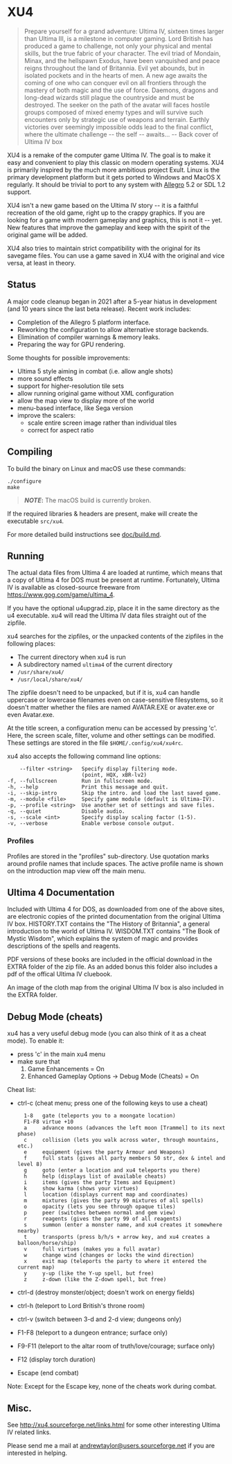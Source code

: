XU4
===

> Prepare yourself for a grand adventure: Ultima IV, sixteen times
> larger than Ultima III, is a milestone in computer gaming.  Lord
> British has produced a game to challenge, not only your physical
> and mental skills, but the true fabric of your character.  The evil
> triad of Mondain, Minax, and the hellspawn Exodus, have been
> vanquished and peace reigns throughout the land of Britannia.  Evil
> yet abounds, but in isolated pockets and in the hearts of men.  A
> new age awaits the coming of one who can conquer evil on all
> frontiers through the mastery of both magic and the use of force.
> Daemons, dragons and long-dead wizards still plague the countryside
> and must be destroyed.  The seeker on the path of the avatar will
> faces hostile groups composed of mixed enemy types and will survive
> such encounters only by strategic use of weapons and terrain.
> Earthly victories over seemingly impossible odds lead to the final
> conflict, where the ultimate challenge -- the self -- awaits...
>   -- Back cover of Ultima IV box

XU4 is a remake of the computer game Ultima IV.  The goal is to make
it easy and convenient to play this classic on modern operating
systems.  XU4 is primarily inspired by the much more ambitious project
Exult.  Linux is the primary development platform but it gets ported
to Windows and MacOS X regularly. It should be trivial to port to any
system with [Allegro] 5.2 or SDL 1.2 support.

XU4 isn't a new game based on the Ultima IV story -- it is a faithful
recreation of the old game, right up to the crappy graphics.  If you
are looking for a game with modern gameplay and graphics, this is not
it -- yet.  New features that improve the gameplay and keep with the
spirit of the original game will be added.

XU4 also tries to maintain strict compatibility with the original for
its savegame files.  You can use a game saved in XU4 with the original
and vice versa, at least in theory.


Status
------

A major code cleanup began in 2021 after a 5-year hiatus in development
(and 10 years since the last beta release). Recent work includes:

 - Completion of the Allegro 5 platform interface.
 - Reworking the configuration to allow alternative storage backends.
 - Elimination of compiler warnings & memory leaks.
 - Preparing the way for GPU rendering.

Some thoughts for possible improvements:
 - Ultima 5 style aiming in combat (i.e. allow angle shots)
 - more sound effects
 - support for higher-resolution tile sets
 - allow running original game without XML configuration
 - allow the map view to display more of the world
 - menu-based interface, like Sega version
 - improve the scalers:
   + scale entire screen image rather than individual tiles
   + correct for aspect ratio


Compiling
---------

To build the binary on Linux and macOS use these commands:

    ./configure
    make

> **_NOTE_:** The macOS build is currently broken.

If the required libraries & headers are present, make will create the
executable `src/xu4`.

For more detailed build instructions see [doc/build.md](doc/build.md).


Running
-------

The actual data files from Ultima 4 are loaded at runtime, which means
that a copy of Ultima 4 for DOS must be present at runtime.
Fortunately, Ultima IV is available as closed-source freeware from
https://www.gog.com/game/ultima_4.

If you have the optional u4upgrad.zip, place it in the same directory as the
u4 executable.  xu4 will read the Ultima IV data files straight out of the
zipfile.

xu4 searches for the zipfiles, or the unpacked contents of the
zipfiles in the following places:
 - The current directory when xu4 is run
 - A subdirectory named `ultima4` of the current directory
 - `/usr/share/xu4/`
 - `/usr/local/share/xu4/`

The zipfile doesn't need to be unpacked, but if it is, xu4 can handle
uppercase or lowercase filenames even on case-sensitive filesystems,
so it doesn't matter whether the files are named AVATAR.EXE or
avater.exe or even Avatar.exe.

At the title screen, a configuration menu can be accessed by pressing
'c'.  Here, the screen scale, filter, volume and other settings can be
modified.  These settings are stored in the file `$HOME/.config/xu4/xu4rc`.

xu4 also accepts the following command line options:

        --filter <string>   Specify display filtering mode.
                            (point, HQX, xBR-lv2)
    -f, --fullscreen        Run in fullscreen mode.
    -h, --help              Print this message and quit.
    -i, --skip-intro        Skip the intro. and load the last saved game.
    -m, --module <file>     Specify game module (default is Ultima-IV).
    -p, --profile <string>  Use another set of settings and save files.
    -q, --quiet             Disable audio.
    -s, --scale <int>       Specify display scaling factor (1-5).
    -v, --verbose           Enable verbose console output.

### Profiles

Profiles are stored in the "profiles" sub-directory.
Use quotation marks around profile names that include spaces.
The active profile name is shown on the introduction map view off the main menu.


Ultima 4 Documentation
----------------------

Included with Ultima 4 for DOS, as downloaded from one of the above
sites, are electronic copies of the printed documentation from the
original Ultima IV box.  HISTORY.TXT contains the "The History of
Britannia", a general introduction to the world of Ultima IV.
WISDOM.TXT contains "The Book of Mystic Wisdom", which explains the
system of magic and provides descriptions of the spells and reagents.

PDF versions of these books are included in the official download in
the EXTRA folder of the zip file.
As an added bonus this folder also includes a pdf of the offical 
Ultima IV cluebook.

An image of the cloth map from the original Ultima IV box is also
included in the EXTRA folder.


Debug Mode (cheats)
-------------------

xu4 has a very useful debug mode (you can also think of it as a cheat mode).
To enable it:
- press 'c' in the main xu4 menu
- make sure that
  1) Game Enhancements = On
  2) Enhanced Gameplay Options -> Debug Mode (Cheats) = On

Cheat list:
* ctrl-c (cheat menu; press one of the following keys to use a cheat)

        1-8   gate (teleports you to a moongate location)
        F1-F8 virtue +10
        a     advance moons (advances the left moon [Trammel] to its next phase)
        c     collision (lets you walk across water, through mountains, etc.)
        e     equipment (gives the party Armour and Weapons)
        f     full stats (gives all party members 50 str, dex & intel and level 8)
        g     goto (enter a location and xu4 teleports you there)
        h     help (displays list of available cheats)
        i     items (gives the party Items and Equipment)
        k     show karma (shows your virtues)
        l     location (displays current map and coordinates)
        m     mixtures (gives the party 99 mixtures of all spells)
        o     opacity (lets you see through opaque tiles)
        p     peer (switches between normal and gem view)
        r     reagents (gives the party 99 of all reagents)
        s     summon (enter a monster name, and xu4 creates it somewhere nearby)
        t     transports (press b/h/s + arrow key, and xu4 creates a balloon/horse/ship)
        v     full virtues (makes you a full avatar)
        w     change wind (changes or locks the wind direction)
        x     exit map (teleports the party to where it entered the current map)
        y     y-up (like the Y-up spell, but free)
        z     z-down (like the Z-down spell, but free)

* ctrl-d (destroy monster/object; doesn't work on energy fields)
* ctrl-h (teleport to Lord British's throne room)
* ctrl-v (switch between 3-d and 2-d view; dungeons only)
* F1-F8 (teleport to a dungeon entrance; surface only)
* F9-F11 (teleport to the altar room of truth/love/courage; surface only)
* F12 (display torch duration)
* Escape (end combat)

Note:
Except for the Escape key, none of the cheats work during combat.


Misc.
-----

See http://xu4.sourceforge.net/links.html for some other interesting
Ultima IV related links.

Please send me a mail at andrewtaylor@users.sourceforge.net if you are
interested in helping.


[Allegro]: https://liballeg.org/
